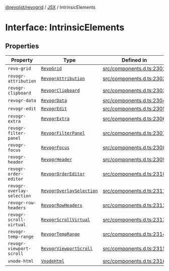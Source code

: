 [@revolist/revogrid](README.md) / [JSX](Namespace.JSX.md) / IntrinsicElements

# Interface: IntrinsicElements

## Properties

| Property | Type | Defined in |
| ------ | ------ | ------ |
| `revo-grid` | [`RevoGrid`](JSX.Interface.RevoGrid.md) | [src/components.d.ts:2301](https://github.com/revolist/revogrid/blob/b102ae971c99d2b260b571c48c9b2f785d580474/src/components.d.ts#L2301) |
| `revogr-attribution` | [`RevogrAttribution`](JSX.Interface.RevogrAttribution.md) | [src/components.d.ts:2302](https://github.com/revolist/revogrid/blob/b102ae971c99d2b260b571c48c9b2f785d580474/src/components.d.ts#L2302) |
| `revogr-clipboard` | [`RevogrClipboard`](JSX.Interface.RevogrClipboard.md) | [src/components.d.ts:2303](https://github.com/revolist/revogrid/blob/b102ae971c99d2b260b571c48c9b2f785d580474/src/components.d.ts#L2303) |
| `revogr-data` | [`RevogrData`](JSX.Interface.RevogrData.md) | [src/components.d.ts:2304](https://github.com/revolist/revogrid/blob/b102ae971c99d2b260b571c48c9b2f785d580474/src/components.d.ts#L2304) |
| `revogr-edit` | [`RevogrEdit`](JSX.Interface.RevogrEdit.md) | [src/components.d.ts:2305](https://github.com/revolist/revogrid/blob/b102ae971c99d2b260b571c48c9b2f785d580474/src/components.d.ts#L2305) |
| `revogr-extra` | [`RevogrExtra`](JSX.Interface.RevogrExtra.md) | [src/components.d.ts:2306](https://github.com/revolist/revogrid/blob/b102ae971c99d2b260b571c48c9b2f785d580474/src/components.d.ts#L2306) |
| `revogr-filter-panel` | [`RevogrFilterPanel`](JSX.Interface.RevogrFilterPanel.md) | [src/components.d.ts:2307](https://github.com/revolist/revogrid/blob/b102ae971c99d2b260b571c48c9b2f785d580474/src/components.d.ts#L2307) |
| `revogr-focus` | [`RevogrFocus`](JSX.Interface.RevogrFocus.md) | [src/components.d.ts:2308](https://github.com/revolist/revogrid/blob/b102ae971c99d2b260b571c48c9b2f785d580474/src/components.d.ts#L2308) |
| `revogr-header` | [`RevogrHeader`](JSX.Interface.RevogrHeader.md) | [src/components.d.ts:2309](https://github.com/revolist/revogrid/blob/b102ae971c99d2b260b571c48c9b2f785d580474/src/components.d.ts#L2309) |
| `revogr-order-editor` | [`RevogrOrderEditor`](JSX.Interface.RevogrOrderEditor.md) | [src/components.d.ts:2310](https://github.com/revolist/revogrid/blob/b102ae971c99d2b260b571c48c9b2f785d580474/src/components.d.ts#L2310) |
| `revogr-overlay-selection` | [`RevogrOverlaySelection`](JSX.Interface.RevogrOverlaySelection.md) | [src/components.d.ts:2311](https://github.com/revolist/revogrid/blob/b102ae971c99d2b260b571c48c9b2f785d580474/src/components.d.ts#L2311) |
| `revogr-row-headers` | [`RevogrRowHeaders`](JSX.Interface.RevogrRowHeaders.md) | [src/components.d.ts:2312](https://github.com/revolist/revogrid/blob/b102ae971c99d2b260b571c48c9b2f785d580474/src/components.d.ts#L2312) |
| `revogr-scroll-virtual` | [`RevogrScrollVirtual`](JSX.Interface.RevogrScrollVirtual.md) | [src/components.d.ts:2313](https://github.com/revolist/revogrid/blob/b102ae971c99d2b260b571c48c9b2f785d580474/src/components.d.ts#L2313) |
| `revogr-temp-range` | [`RevogrTempRange`](JSX.Interface.RevogrTempRange.md) | [src/components.d.ts:2314](https://github.com/revolist/revogrid/blob/b102ae971c99d2b260b571c48c9b2f785d580474/src/components.d.ts#L2314) |
| `revogr-viewport-scroll` | [`RevogrViewportScroll`](JSX.Interface.RevogrViewportScroll.md) | [src/components.d.ts:2315](https://github.com/revolist/revogrid/blob/b102ae971c99d2b260b571c48c9b2f785d580474/src/components.d.ts#L2315) |
| `vnode-html` | [`VnodeHtml`](JSX.Interface.VnodeHtml.md) | [src/components.d.ts:2316](https://github.com/revolist/revogrid/blob/b102ae971c99d2b260b571c48c9b2f785d580474/src/components.d.ts#L2316) |
